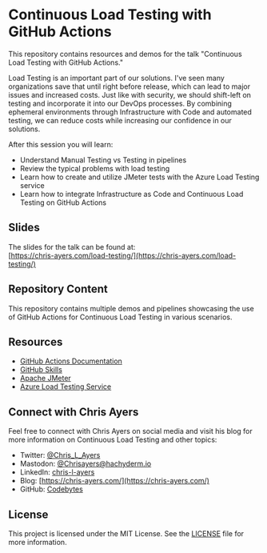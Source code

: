 # Continuous Load Testing with GitHub Actions

This repository contains resources and demos for the talk "Continuous Load Testing with GitHub Actions."

Load Testing is an important part of our solutions. I've seen many organizations save that until right before release, which can lead to major issues and increased costs. Just like with security, we should shift-left on testing and incorporate it into our DevOps processes. By combining ephemeral environments through Infrastructure with Code and automated testing, we can reduce costs while increasing our confidence in our solutions.

After this session you will learn:
- Understand Manual Testing vs Testing in pipelines
- Review the typical problems with load testing
- Learn how to create and utilize JMeter tests with the Azure Load Testing service
- Learn how to integrate Infrastructure as Code and Continuous Load Testing on GitHub Actions

## Slides

The slides for the talk can be found at:\
[https://chris-ayers.com/load-testing/](https://chris-ayers.com/load-testing/)

## Repository Content

This repository contains multiple demos and pipelines showcasing the use of GitHub Actions for Continuous Load Testing in various scenarios.

## Resources

- [GitHub Actions Documentation](https://docs.github.com)
- [GitHub Skills](https://skills.github.com)
- [Apache JMeter](https://jmeter.apache.org/)
- [Azure Load Testing Service](https://docs.microsoft.com/en-us/azure/load-testing/)

## Connect with Chris Ayers

Feel free to connect with Chris Ayers on social media and visit his blog for more information on Continuous Load Testing and other topics:

- Twitter: [@Chris_L_Ayers](https://twitter.com/Chris_L_Ayers)
- Mastodon: [@Chrisayers@hachyderm.io](https://hachyderm.io/@Chrisayers)
- LinkedIn: [chris-l-ayers](https://linkedin.com/in/chris-l-ayers/)
- Blog: [https://chris-ayers.com/](https://chris-ayers.com/)
- GitHub: [Codebytes](https://github.com/codebytes)

## License

This project is licensed under the MIT License. See the [LICENSE](LICENSE) file for more information.
